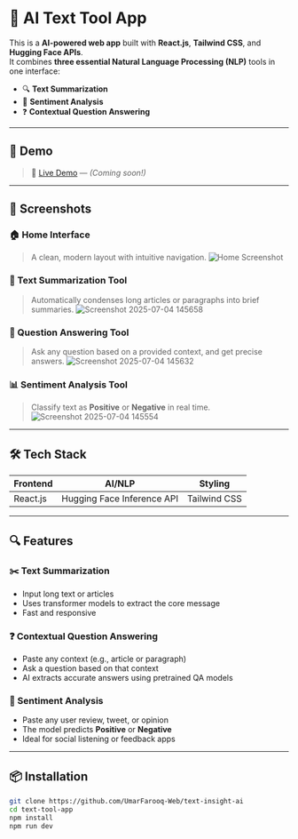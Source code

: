 # 🧠 AI Text Tool App

This is a  **AI-powered web app** built with **React.js**, **Tailwind CSS**, and **Hugging Face APIs**.  
It combines **three essential Natural Language Processing (NLP)** tools in one interface:

- 🔍 **Text Summarization**
- 🙂 **Sentiment Analysis**
- ❓ **Contextual Question Answering**

---

## 🚀 Demo

> 🔗 [Live Demo](#) — *(Coming soon!)*

---

## 📸 Screenshots

### 🏠 Home Interface
> A clean, modern layout with intuitive navigation.
![Home Screenshot](./screenshots/home.png)

### 📝 Text Summarization Tool
> Automatically condenses long articles or paragraphs into brief summaries.
![Screenshot 2025-07-04 145658](https://github.com/user-attachments/assets/0067f466-c58c-4084-9791-0097c5b61e0e)


### 🧠 Question Answering Tool
> Ask any question based on a provided context, and get precise answers.
![Screenshot 2025-07-04 145632](https://github.com/user-attachments/assets/dfecc5e0-9dfe-49dc-9c35-f5af43b6a9bf)

### 📊 Sentiment Analysis Tool
> Classify text as **Positive** or **Negative** in real time.
> ![Screenshot 2025-07-04 145554](https://github.com/user-attachments/assets/bea71b8b-5c48-4e1f-8792-f24416591b1a)

---

## 🛠 Tech Stack

| Frontend | AI/NLP | Styling |
|----------|--------|---------|
| React.js | Hugging Face Inference API | Tailwind CSS |

---

## 🔍 Features

### ✂️ Text Summarization
- Input long text or articles
- Uses transformer models to extract the core message
- Fast and responsive

### ❓ Contextual Question Answering
- Paste any context (e.g., article or paragraph)
- Ask a question based on that context
- AI extracts accurate answers using pretrained QA models

### 🙂 Sentiment Analysis
- Paste any user review, tweet, or opinion
- The model predicts **Positive** or **Negative**
- Ideal for social listening or feedback apps

---

## 📦 Installation

```bash
git clone https://github.com/UmarFarooq-Web/text-insight-ai
cd text-tool-app
npm install
npm run dev
